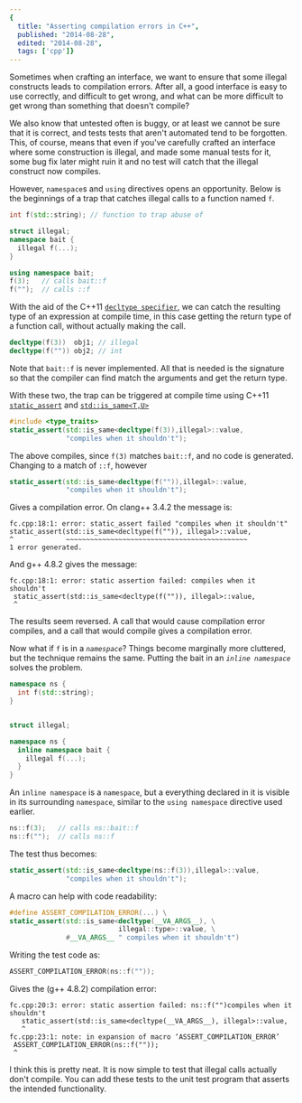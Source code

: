 ```yaml
---
{
  title: "Asserting compilation errors in C++",
  published: "2014-08-28",
  edited: "2014-08-28",
  tags: ['cpp']}
---
```


Sometimes when crafting an interface, we want to ensure that some illegal constructs leads to compilation errors. After
all, a good interface is easy to use correctly, and difficult to get wrong, and what can be more difficult to get wrong
than something that doesn't compile?

We also know that untested often is buggy, or at least we cannot be sure that it is correct, and tests tests that aren't
automated tend to be forgotten. This, of course, means that even if you've carefully crafted an interface where some
construction is illegal, and made some manual tests for it, some bug fix later might ruin it and no test will catch that
the illegal construct now compiles.

However, `namespace`s and `using` directives opens an opportunity. Below is the beginnings of a trap that catches
illegal calls to a function named `f`.

```cpp
int f(std::string); // function to trap abuse of

struct illegal;
namespace bait {
  illegal f(...);
}

using namespace bait;
f(3);   // calls bait::f
f("");  // calls ::f
```

With the aid of the C++11 [`decltype specifier`](http://en.cppreference.com/w/cpp/language/decltype), we can catch the
resulting type of an expression at compile time, in this case getting the return type of a function call, without
actually making the call.

```cpp
decltype(f(3))  obj1; // illegal
decltype(f("")) obj2; // int
```

Note that `bait::f` is never implemented. All that is needed is the signature so that the compiler can find match the
arguments and get the return type.

With these two, the trap can be triggered at compile time using
C++11 [`static_assert`](http://en.cppreference.com/w/cpp/language/static_assert)
and [`std::is_same<T,U>`](http://en.cppreference.com/w/cpp/types/is_same)

```cpp
#include <type_traits>
static_assert(std::is_same<decltype(f(3)),illegal>::value,
              "compiles when it shouldn't");
```

The above compiles, since `f(3)` matches `bait::f`, and no code is generated. Changing to a match of `::f`, however

```cpp
static_assert(std::is_same<decltype(f("")),illegal>::value,
              "compiles when it shouldn't");
```

Gives a compilation error. On clang++ 3.4.2 the message is:

```
fc.cpp:18:1: error: static_assert failed "compiles when it shouldn't"
static_assert(std::is_same<decltype(f("")), illegal>::value,
^             ~~~~~~~~~~~~~~~~~~~~~~~~~~~~~~~~~~~~~~~~~~~~~
1 error generated.
```

And g++ 4.8.2 gives the message:

```
fc.cpp:18:1: error: static assertion failed: compiles when it shouldn't
 static_assert(std::is_same<decltype(f("")), illegal>::value,
 ^
```

The results seem reversed. A call that would cause compilation error compiles, and a call that would compile gives a
compilation error.

Now what if `f` is in a _`namespace`_? Things become marginally more cluttered, but the technique remains the same.
Putting the bait in an _`inline namespace`_ solves the problem.

```cpp
namespace ns {
  int f(std::string);
}


struct illegal;

namespace ns {
  inline namespace bait {
    illegal f(...);
  }
}
```

An `inline namespace` is a `namespace`, but a everything declared in it is visible in its surrounding `namespace`,
similar to the `using namespace` directive used earlier.

```cpp
ns::f(3);   // calls ns::bait::f
ns::f("");  // calls ns::f
```

The test thus becomes:

```cpp
static_assert(std::is_same<decltype(ns::f(3)),illegal>::value,
              "compiles when it shouldn't");
```

A macro can help with code readability:

```cpp
#define ASSERT_COMPILATION_ERROR(...) \
static_assert(std::is_same<decltype(__VA_ARGS__), \
                           illegal::type>::value, \
              #__VA_ARGS__ " compiles when it shouldn't")
```

Writing the test code as:

```cpp
ASSERT_COMPILATION_ERROR(ns::f(""));
```

Gives the (g++ 4.8.2) compilation error:

```
fc.cpp:20:3: error: static assertion failed: ns::f("")compiles when it shouldn't
   static_assert(std::is_same<decltype(__VA_ARGS__), illegal>::value, 
   ^
fc.cpp:23:1: note: in expansion of macro ‘ASSERT_COMPILATION_ERROR’
 ASSERT_COMPILATION_ERROR(ns::f(""));
 ^
```

I think this is pretty neat. It is now simple to test that illegal calls actually don't compile. You can add these tests
to the unit test program that asserts the intended functionality.
